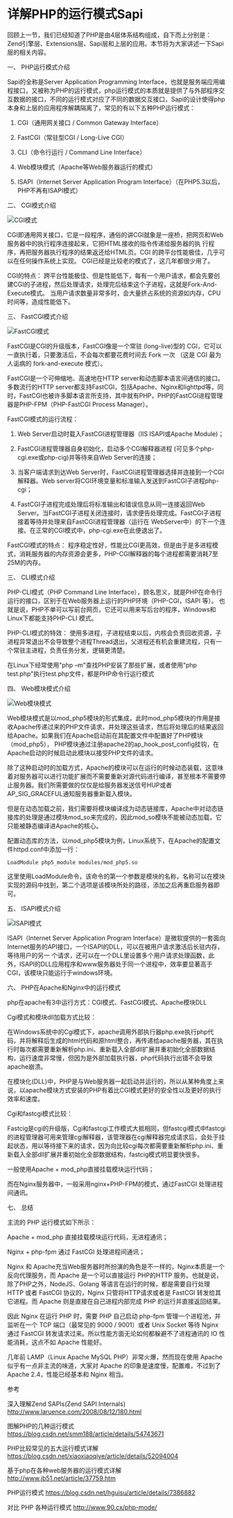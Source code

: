# 详解PHP的运行模式Sapi #

回顾上一节，我们已经知道了PHP是由4层体系结构组成，自下而上分别是：Zend引擎层、Extensions层、Sapi层和上层的应用。本节将为大家讲述一下Sapi层的相关内容。

一、 PHP运行模式介绍

Sapi的全称是Server Application Programming Interface，也就是服务端应用编程接口，又被称为PHP的运行模式，php运行模式的本质就是提供了与外部程序交互数据的接口，不同的运行模式对应了不同的数据交互接口，Sapi的设计使得php本身和上层的应用程序解耦隔离了，常见的有以下五种PHP运行模式：

1. CGI（通用网关接口 / Common Gateway Interface）

2. FastCGI（常驻型CGI / Long-Live CGI）

3. CLI（命令行运行 / Command Line Interface）

4. Web模块模式（Apache等Web服务器运行的模式）

5. ISAPI（Internet Server Application Program Interface）（在PHP5.3以后，PHP不再有ISAPI模式）

二、 CGI模式介绍

![CGI模式](./imgs/2018_05_10_001.png)

CGI即通用网关接口，它是一段程序，通俗的讲CGI就象是一座桥，把网页和Web服务器中的执行程序连接起来，它把HTML接收的指令传递给服务器的执 行程序，再把服务器执行程序的结果返还给HTML页。CGI 的跨平台性能极佳，几乎可以在任何操作系统上实现。 CGI已经是比较老的模式了，这几年都很少用了。

CGI的特点： 跨平台性能极佳、但是性能低下，每有一个用户请求，都会先要创建CGI的子进程，然后处理请求，处理完后结束这个子进程，这就是Fork-And-Execute模式。 当用户请求数量非常多时，会大量挤占系统的资源如内存，CPU时间等，造成性能低下。

三、 FastCGI模式介绍

![FastCGI模式](./imgs/2018_05_10_002.png)

FastCGI是CGI的升级版本，FastCGI像是一个常驻 (long-live)型的 CGI，它可以一直执行着，只要激活后，不会每次都要花费时间去 Fork 一次 （这是 CGI 最为人诟病的 fork-and-execute 模式）。

FastCGI是一个可伸缩地、高速地在HTTP server和动态脚本语言间通信的接口。多数流行的HTTP server都支持FastCGI，包括Apache、Nginx和lighttpd等，同时，FastCGI也被许多脚本语言所支持，其中就有PHP，PHP的FastCGI进程管理器是PHP-FPM（PHP-FastCGI Process Manager）。

FastCGI模式的运行流程：

1. Web Server启动时载入FastCGI进程管理器（IIS ISAPI或Apache Module)；

2. FastCGI进程管理器自身初始化，启动多个CGI解释器进程 (可见多个php-cgi.exe或php-cig)并等待来自Web Server的连接；

3. 当客户端请求到达Web Server时，FastCGI进程管理器选择并连接到一个CGI解释器。Web server将CGI环境变量和标准输入发送到FastCGI子进程php-cgi；

4. FastCGI子进程完成处理后将标准输出和错误信息从同一连接返回Web Server。当FastCGI子进程关闭连接时，请求便告处理完成。FastCGI子进程接着等待并处理来自FastCGI进程管理器（运行在 WebServer中）的下一个连接。在正常的CGI模式中，php-cgi.exe在此便退出了。

FastCGI模式的特点： 程序稳定性好，性能比CGI更高效，但是由于是多进程模式，消耗服务器的内存资源会更多，PHP-CGI解释器的每个进程都需要消耗7至25M的内存。

三、 CLI模式介绍

PHP-CLI模式（PHP Command Line Interface），顾名思义，就是PHP在命令行运行的接口，区别于在Web服务器上运行的PHP环境（PHP-CGI，ISAPI 等）。 也就是说，PHP不单可以写前台网页，它还可以用来写后台的程序，Windows和Linux下都能支持PHP-CLI 模式。

PHP-CLI模式的特效：  使用多进程，子进程结束以后，内核会负责回收资源，子进程异常退出不会导致整个进程Thread退出，父进程还有机会重建流程，只有一个常驻主进程，负责任务分发，逻辑更清楚。

在Linux下经常使用"php –m"查找PHP安装了那些扩展，或者使用"php test.php"执行test.php文件，都是PHP命令行运行模式

四、 Web模块模式介绍

![Web模块模式](./imgs/2018_05_10_003.png)

Web模块模式是以mod_php5模块的形式集成，此时mod_php5模块的作用是接收Apache传递过来的PHP文件请求，并处理这些请求，然后将处理后的结果返回给Apache。如果我们在Apache启动前在其配置文件中配置好了PHP模块（mod_php5）， PHP模块通过注册apache2的ap_hook_post_config挂钩，在Apache启动的时候启动此模块以接受PHP文件的请求。

除了这种启动时的加载方式，Apache的模块可以在运行的时候动态装载，这意味着对服务器可以进行功能扩展而不需要重新对源代码进行编译，甚至根本不需要停止服务器。我们所需要做的仅仅是给服务器发送信号HUP或者AP_SIG_GRACEFUL通知服务器重新载入模块。

但是在动态加载之前，我们需要将模块编译成为动态链接库，Apache中对动态链接库的处理是通过模块mod_so来完成的，因此mod_so模块不能被动态加载，它只能被静态编译进Apache的核心。

配置动态库的方法，以mod_php5模块为例，Linux系统下，在Apache的配置文件httpd.conf中添加一行：

	LoadModule php5_module modules/mod_php5.so  

这里使用LoadModule命令，该命令的第一个参数是模块的名称，名称可以在模块实现的源码中找到，第二个选项是该模块所处的路径，添加之后再重启服务器即可。


五、 ISAPI模式介绍

![ISAPI模式](./imgs/2018_05_10_004.png)

ISAPI（Internet Server Application Program Interface）是微软提供的一套面向Internet服务的API接口，一个ISAPI的DLL，可以在被用户请求激活后长驻内存，等待用户的另一 个请求，还可以在一个DLL里设置多个用户请求处理函数，此外，ISAPI的DLL应用程序和www服务器处于同一个进程中，效率要显著高于CGI，该模块只能运行于windows环境。

六、 PHP在Apache和Nginx中的运行模式

php在apache有3中运行方式：CGI模式、FastCGI模式、Apache模块DLL

Cgi模式和模块dll加载方式比较：

在Windows系统中的Cgi模式下，apache调用外部执行器php.exe执行php代码，并将解释后生成的html代码和原html整合，再传递给apache服务器，其在执行时每次都需要重新解析php.ini、重新载入全部dll扩展并重初始化全部数据结构，运行速度非常慢，但因为是外部加载执行器，php代码执行出错不会导致apache崩溃。

在模块化(DLL)中，PHP是与Web服务器一起启动并运行的，所以从某种角度上来说，以apache模块方式安装的PHP有着比CGI模式更好的安全性以及更好的执行效率和速度。

Cgi和fastcgi模式比较：

Fastcig是cgi的升级版，Cgi和fastcgi工作模式大抵相同，但fastcgi模式中fastcgi的进程管理器可用来管理cgi解释器，该管理器在cgi解释器完成请求后，会处于挂起状态，用以等待接下来的请求，因为向比较cgi每次都需要重新解析php.ini、重新载入全部dll扩展并重初始化全部数据结构，fastcig模式明显要快很多。

一般使用Apache + mod_php直接挂载模块运行代码；

而在Nginx服务器中，一般采用nginx+PHP-FPM的模式，通过FastCGI 处理进程间通讯。


七、 总结

主流的 PHP 运行模式如下所示：

Apache + mod_php 直接挂载模块运行代码，无进程通讯；

Nginx + php-fpm      通过 FastCGI 处理进程间通讯；

Nginx 和 Apache充当Web服务器时所扮演的角色是不一样的，Nginx本质是一个反向代理服务，而 Apache 是一个可以直接运行 PHP的HTTP 服务。也就是说，除了PHP之外，NodeJS、Golang 等语言在运行的时候，都是需要自行处理 HTTP 或者 FastCGI 协议的，Nginx 只管将HTTP请求或者是 FastCGI 转发给其它进程。而 Apache 则是直接在自己进程内部完成 PHP 的运行并直接返回结果。

因此 Nginx 在运行 PHP 时，需要 PHP 自己启动 php-fpm 管理一个进程池，并监听在一个 TCP 端口（最常见的 9000 / 9001）或者 Unix Socket 等待 Nginx 通过 FastCGI 转发请求过来。所以性能方面无论如何都躲避不了进程通讯的 IO 性能消耗，这点不如 Apache 性能好。

几年前 LAMP（Linux Apache MySQL PHP）非常火爆，然而现在使用 Apache 似乎有一点非主流的味道，大家对 Apache 的印象是速度慢，配置难，不过到了 Apache 2.4，性能已经基本和 Nginx 相当。


参考

深入理解Zend SAPIs(Zend SAPI Internals) http://www.laruence.com/2008/08/12/180.html

图解PHP的几种运行模式   https://blog.csdn.net/smm188/article/details/54743671

PHP比较常见的五大运行模式详解  https://blog.csdn.net/xiaoxiaoqiye/article/details/52094004

基于php在各种web服务器的运行模式详解  http://www.jb51.net/article/37759.htm

PHP运行模式    https://blog.csdn.net/hguisu/article/details/7386882

对比 PHP 各种运行模式    http://www.90.cx/php-mode/